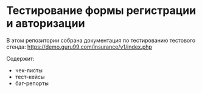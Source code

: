 # Тестирование формы регистрации и авторизации

В этом репозитории собрана документация по тестированию тестового стенда:
https://demo.guru99.com/insurance/v1/index.php

Содержит:
- чек-листы
- тест-кейсы
- баг-репорты
